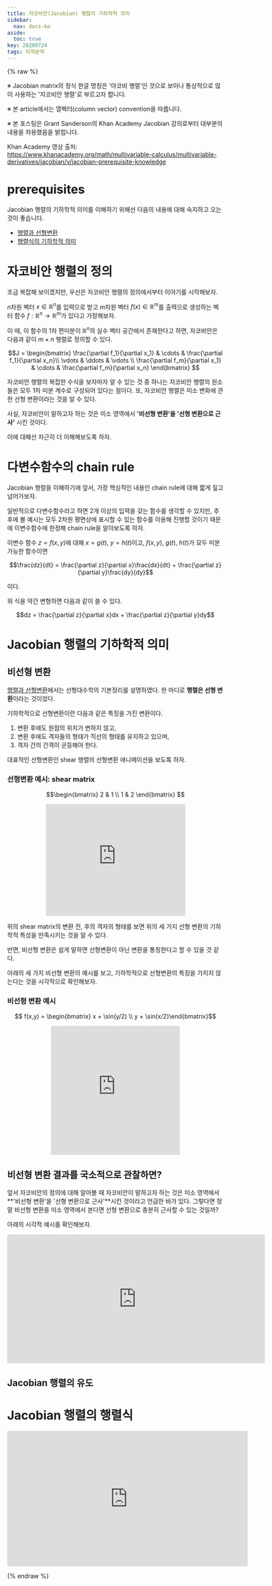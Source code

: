 ```yaml
---
title: 자코비안(Jacobian) 행렬의 기하학적 의미
sidebar:
  nav: docs-ko
aside:
  toc: true
key: 20200724
tags: 미적분학
---
```


<style>
    iframe {
        display: block;
        border-style: none;
        margin: 0 auto;
    }
</style>

{% raw %}

※ Jacobian matrix의 정식 한글 명칭은 '야코비 행렬'인 것으로 보이나 통상적으로 많이 사용하는 '자코비안 행렬'로 부르고자 합니다.

※ 본 article에서는 열벡터(column vector) convention을 따릅니다.

※ 본 포스팅은 Grant Sanderson의 Khan Academy Jacobian 강의로부터 대부분의 내용을 차용했음을 밝힙니다.

Khan Academy 영상 출처: https://www.khanacademy.org/math/multivariable-calculus/multivariable-derivatives/jacobian/v/jacobian-prerequisite-knowledge

# prerequisites

Jacobian 행렬의 기하학적 의미를 이해하기 위해선 다음의 내용에 대해 숙지하고 오는 것이 좋습니다.

* [행렬과 선형변환](https://angeloyeo.github.io/2019/07/15/Matrix_as_Linear_Transformation.html)
* [행렬식의 기하학적 의미](https://angeloyeo.github.io/2019/08/06/determinant.html)

# 자코비안 행렬의 정의

조금 복잡해 보이겠지만, 우선은 자코비안 행렬의 정의에서부터 이야기를 시작해보자.

$n$차원 벡터 $x\in\mathbb{R}^n$를 입력으로 받고 $m$차원 벡터 $f(x)\in\mathbb{R}^m$를 출력으로 생성하는 벡터 함수 $f: \mathbb{R}^n \rightarrow \mathbb{R}^m$가 있다고 가정해보자.

이 때, 이 함수의 1차 편미분이 $\mathbb{R}^n$의 실수 벡터 공간에서 존재한다고 하면, 자코비안은 다음과 같이 $m\times n$ 행렬로 정의할 수 있다.

$$J = \begin{bmatrix}
\frac{\partial f_1}{\partial x_1} & \cdots & \frac{\partial f_1}{\partial x_n}\\
\vdots & \ddots & \vdots \\
\frac{\partial f_m}{\partial x_1} & \cdots & \frac{\partial f_m}{\partial x_n}
\end{bmatrix}	$$

자코비안 행렬의 복잡한 수식을 보자마자 알 수 있는 것 중 하나는 자코비안 행렬의 원소들은 모두 1차 미분 계수로 구성되어 있다는 점이다. 또, 자코비안 행렬은 미소 변화에 관한 선형 변환이라는 것을 알 수 있다.

사실, 자코비안이 말하고자 하는 것은 미소 영역에서 **'비선형 변환'을 '선형 변환으로 근사'** 시킨 것이다.

이에 대해선 차근히 더 이해해보도록 하자.

# 다변수함수의 chain rule

Jacobian 행렬을 이해하기에 앞서, 가장 핵심적인 내용인 chain rule에 대해 짧게 짚고 넘어가보자.

일반적으로 다변수함수라고 하면 2개 이상의 입력을 갖는 함수를 생각할 수 있지만, 추후에 볼 예시는 모두 2차원 평면상에 표시할 수 있는 함수를 이용해 진행할 것이기 때문에 이변수함수에 한정해 chain rule을 알아보도록 하자.

이변수 함수 $z = f(x,y)$에 대해 $x = g(t)$, $y = h(t)$이고, $f(x,y)$, $g(t)$, $h(t)$가 모두 미분 가능한 함수이면

$$\frac{dz}{dt} = \frac{\partial z}{\partial x}\frac{dx}{dt} + \frac{\partial z}{\partial y}\frac{dy}{dy}$$

이다.

위 식을 약간 변형하면 다음과 같이 쓸 수 있다.

$$dz = \frac{\partial z}{\partial x}dx + \frac{\partial z}{\partial y}dy$$

# Jacobian 행렬의 기하학적 의미

## 비선형 변환

[행렬과 선형변환](https://angeloyeo.github.io/2019/07/15/Matrix_as_Linear_Transformation.html)에서는 선형대수학의 기본정리를 설명하였다. 한 마디로 **행렬은 선형 변환**이라는 것이었다.

기하학적으로 선형변환이란 다음과 같은 특징을 가진 변환이다.

1. 변환 후에도 원점의 위치가 변하지 않고, 
2. 변환 후에도 격자들의 형태가 직선의 형태를 유지하고 있으며,
3. 격자 간의 간격이 균등해야 한다.

대표적인 선형변환인 shear 행렬의 선형변환 애니메이션을 보도록 하자.

### 선형변환 예시: shear matrix

$$\begin{bmatrix} 2 & 1 \\ 1 & 2 \end{bmatrix} $$

<p align="center"><iframe  src="https://angeloyeo.github.io/p5/Matrix_as_a_linear_transformation/shear/" width="325" height = "260" frameborder="0"></iframe></p>

위의 shear matrix의 변환 전, 후의 격자의 형태를 보면 위의 세 가지 선형 변환의 기하학적 특성을 만족시키는 것을 알 수 있다.

반면, 비선형 변환은 쉽게 말하면 선형변환이 아닌 변환을 통칭한다고 할 수 있을 것 같다.

아래의 세 가지 비선형 변환의 예시를 보고, 기하학적으로 선형변환의 특징을 가지지 않는다는 것을 시각적으로 확인해보자.


### 비선형 변환 예시

$$ f(x,y) = \begin{bmatrix} x + \sin(y/2) \\ y + \sin(x/2)\end{bmatrix}$$

<iframe width = "300" height = "300" src="https://angeloyeo.github.io/p5/2020-07-24-Jacobian_nonlinear_transform/example1/" frameborder = "0"></iframe>

## 비선형 변환 결과를 국소적으로 관찰하면?

앞서 자코비안의 정의에 대해 알아볼 때 자코비안이 말하고자 하는 것은 미소 영역에서 **'비선형 변환'을 '선형 변환으로 근사'**시킨 것이라고 언급한 바가 있다. 그렇다면 정말 비선형 변환을 미소 영역에서 본다면 선형 변환으로 충분히 근사할 수 있는 것일까?

아래의 시각적 예시를 확인해보자.

<p align="center"><iframe  src="https://angeloyeo.github.io/p5/2020-07-24-Jacobian_nonlinear_transform/example1_in_detail/" width="600" height = "300" frameborder="0"></iframe></p>

## Jacobian 행렬의 유도

# Jacobian 행렬의 행렬식


<iframe width="560" height="315" src="https://www.youtube.com/embed/usUD4JJruTM" frameborder="0" allow="accelerometer; autoplay; encrypted-media; gyroscope; picture-in-picture" allowfullscreen></iframe>

{% endraw %}